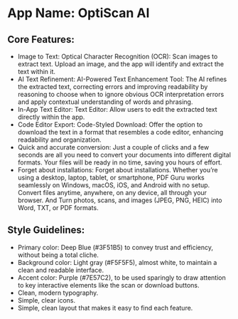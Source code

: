# **App Name**: OptiScan AI

## Core Features:

- Image to Text: Optical Character Recognition (OCR): Scan images to extract text. Upload an image, and the app will identify and extract the text within it.
- AI Text Refinement: AI-Powered Text Enhancement Tool: The AI refines the extracted text, correcting errors and improving readability by reasoning to choose when to ignore obvious OCR interpretation errors and apply contextual understanding of words and phrasing.
- In-App Text Editor: Text Editor: Allow users to edit the extracted text directly within the app.
- Code Editor Export: Code-Styled Download: Offer the option to download the text in a format that resembles a code editor, enhancing readability and organization.
- Quick and accurate conversion: Just a couple of clicks and a few seconds are all you need to convert your documents into different digital formats. Your files will be ready in no time, saving you hours of effort.
- Forget about installations: Forget about installations. Whether you’re using a desktop, laptop, tablet, or smartphone, PDF Guru works seamlessly on Windows, macOS, iOS, and Android with no setup. Convert files anytime, anywhere, on any device, all through your browser. And Turn photos, scans, and images (JPEG, PNG, HEIC) into Word, TXT, or PDF formats.

## Style Guidelines:

- Primary color: Deep Blue (#3F51B5) to convey trust and efficiency, without being a total cliche.
- Background color: Light gray (#F5F5F5), almost white, to maintain a clean and readable interface.
- Accent color: Purple (#7E57C2), to be used sparingly to draw attention to key interactive elements like the scan or download buttons.
- Clean, modern typography.
- Simple, clear icons.
- Simple, clean layout that makes it easy to find each feature.